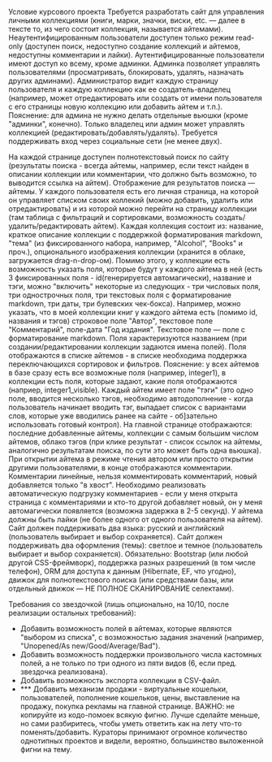 Условие курсового проекта
Требуется разработать сайт для управления личными коллекциями (книги, марки, значки, виски, etc. — далее в тексте то, из чего состоит коллекция, называется айтемами).
Неаутентифицированным пользователи доступен только режим read-only (доступен поиск, недоступно создание коллекций и айтемов, недоступны комментарии и лайки).
Аутентифицированные пользователи имеют доступ ко всему, кроме админки.
Админка позволяет управлять пользователями (просматривать, блокировать, удалять, назначать других админами). Администратор видит каждую страницу пользователя и каждую коллекцию как ее создатель-владелец (например, может отредактировать или создать от имени пользователя с его страницы новую коллекцию или добавить айтем и т.п.). Пояснение: для админа не нужно делать отдельные вьюшки (кроме "админки", конечно).
Только владелец или админ может управлять коллекцией (редактировать/добавлять/удалять).
Требуется поддерживать вход через социальные сети (не менее двух).

На каждой странице доступен полнотекстовый поиск по сайту (результаты поиска - всегда айтемы, например, если текст найден в описании коллекции или комментарии, что должно быть возможно, то выводится ссылка на айтем). Отображение для результатов поиска — айтемы.
У каждого пользователя есть его личная страница, на которой он управляет списком своих коллекий (можно добавить, удалить или отредактировать) и из которой можно перейти на страницу коллекции (там таблица с фильтраций и сортировками, возможность создать/удалить/редактировать айтем).
Каждая коллекция состоит из: название, краткое описание коллекции с поддержкой форматирования markdown, "тема" (из фиксированного набора, например, "Alcohol", "Books" и проч.), опционального изображения коллекции (хранится в облаке, загружается drag-n-drop-ом). Помимо этого, у коллекции есть возможность указать поля, которые будут у каждого айтема в ней (есть 3 фиксированных поля - id(генерируется автомагически), название и тэги, можно "включить" некоторые из следующих - три числовых поля, три однострочных поля, три текстовых поля с форматирование markdown, три даты, три булевских чек-бокса). Например, можно указать, что в моей коллекции книг у каждого айтема есть (помимо id, названия и тэгов) строковое поле "Автор", текстовое поле "Комментарий", поле-дата "Год издания". Текстовое поле — поле с форматирование markdown. Поля характеризуются названием (при создании/редактировании коллекции задаются имена полей). Поля отображаются в списке айтемов - в списке необходима поддержка переключающихся сортировок и фильтров. Пояснение: у всех айтемов в базе сразу есть все возможные поля (например, integer1), в коллекции есть поля, которые задают, какие поля отображаются (наприер, integer1_visible).
Каждый айтем имеет поле "тэги" (это одно поле, вводится несколько тэгов, необходимо автодополнение - когда пользователь начинает вводить тэг, выпадает список с вариантами слов, которые уже вводились ранее на сайте - об]зательно использовать готовый контрол).
На главной странице отображаются: последние добавленные айтемы, коллекции с самым большим числом айтемов, облако тэгов (при клике результат - список ссылок на айтемы, аналогично результатам поиска, по сути это может быть одна вьюшка).
При открытии айтема в режиме чтения автором или просто открытии другими пользователями, в конце отображаются комментарии. Комментарии линейные, нельзя комментировать комментарий, новый добавляется только "в хвост". Необходимо реализовать автоматическую подгрузку комментариев - если у меня открыта страница с комментариями и кто-то другой добавляет новый, он у меня автомагически появляется (возможна задержка в 2-5 секунд).
У айтема должны быть лайки (не более одного от одного пользователя на айтем).
Сайт должен поддерживать два языка: русский и английский (пользователь выбирает и выбор сохраняется). Сайт должен поддерживать два оформления (темы): светлое и темное (пользователь выбирает и выбор сохраняется).
Обязательно: Bootstrap (или любой другой CSS-фреймворк), поддержка разных разрешений (в том числе телефон), ORM для доступа к данным (Hibernate, EF, что угодно), движок для полнотекстового поиска (или средствами базы, или отдельный движок — НЕ ПОЛНОЕ СКАНИРОВАНИЕ селектами).








Требования со звездочкой (лишь опционально, на 10/10, после реализации остальных требований):
* Добавить возможность полей в айтемах, которые являются "выбором из списка", с возможностью задания значений (например, "Unopened/As new/Good/Average/Bad").
* Добавить возможность поддержки произвольного числа кастомных полей, а не только по три одного из пяти видов (6, если пред. звездочка реализована).
* Добавить возможность экспорта коллекции в CSV-файл.
* *** Добавить механизм продажи - виртуальные кошельки, пользователей, пополнение кошельков, цены, выставление на продажу, покупка рекламы на главной странице.
ВАЖНО: не копируйте из кодо-помоек всякую фигню. Лучше сделайте меньше, но сами разбиритесь, чтобы уметь ответить как на лету что-то поменять/добавить. Кураторы принимают огромное количество однотипных проектов и видели, вероятно, большинство выложенной фигни на тему.

